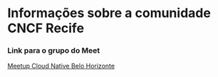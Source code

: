 # Informações sobre a comunidade CNCF Recife

### Link para o grupo do Meet
[Meetup Cloud Native Belo Horizonte](https://www.meetup.com/Cloud-Native-Belo-Horizonte/)
